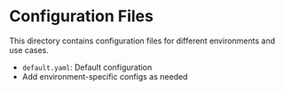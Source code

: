 # Configuration Files

This directory contains configuration files for different environments and use cases.

- `default.yaml`: Default configuration
- Add environment-specific configs as needed
